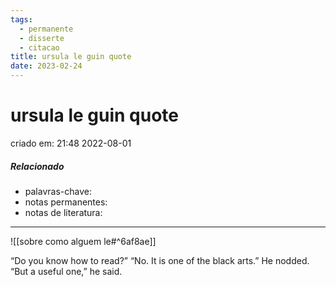 ```yaml
---
tags:
  - permanente
  - disserte
  - citacao
title: ursula le guin quote
date: 2023-02-24
---
```


# ursula le guin quote

criado em: 21:48 2022-08-01

##### Relacionado

- palavras-chave:
- notas permanentes: 
- notas de literatura: 

---

![[sobre como alguem le#^6af8ae]]

“Do you know how to read?” “No. It is one of the black arts.” He nodded. “But a useful one,” he said.

 
